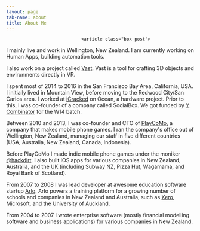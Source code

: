 ```yaml
---
layout: page
tab-name: about
title: About Me
---
```



								<article class="box post">
<p>
I mainly live and work in Wellington, New Zealand.  I am currently working on Human Apps, building automation tools.
</p>
<p>
I also work on a project called <a href="http://www.vastvr.com">Vast</a>. Vast is a tool for crafting 3D objects and environments directly in VR.
</p>
<p>
I spent most of 2014 to 2016 in the San Francisco Bay Area, California, USA.  I initially lived in Mountain View, before moving to the Redwood City/San Carlos area.  I worked at <a href="http://www.icracked.com">iCracked</a> on Ocean, a hardware project.  Prior to this, I was co-founder of a company called SocialBox.  We got funded by <a href="http://ycombinator.com">Y Combinator</a> for the W14 batch.</p>
<p>
Between 2010 and 2013, I was co-founder and CTO of <a href="http://www.playcomo.com">PlayCoMo</a>, a company that makes mobile phone games.  I ran the company's office out of Wellington, New Zealand, managing our staff in five different countries (USA, Australia, New Zealand, Canada, Indonesia).
</p>
<p>
Before PlayCoMo I made indie mobile phone games under the moniker <a href="https://twitter.com/hackdirt/">@hackdirt</a>. I also built iOS apps for various companies in New Zealand, Australia, and the UK (including Subway NZ, Pizza Hut, Wagamama, and Royal Bank of Scotland).
</p>
<p>
From 2007 to 2008 I was lead developer at awesome education software startup <a href="https://www.arlo.co">Arlo</a>. Arlo powers a training platform for a growing number of schools and companies in New Zealand and Australia, such as <a href="http://events.xero.com">Xero</a>, Microsoft, and the University of Auckland.</p>
<p>
From 2004 to 2007 I wrote enterprise software (mostly financial modelling software and business applications) for various companies in New Zealand.
</p>

</article>